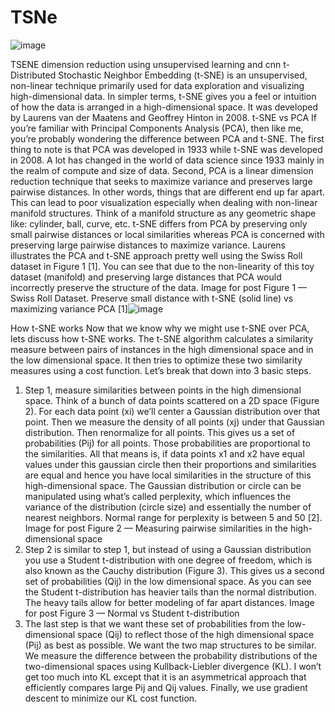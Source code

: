 # TSNe
![image](https://user-images.githubusercontent.com/37308176/109757002-f4993600-7c0e-11eb-939d-5f5f0c1d32e8.png)

TSENE dimension reduction using unsupervised learning and cnn
t-Distributed Stochastic Neighbor Embedding (t-SNE) is an unsupervised, non-linear technique primarily used for data exploration and visualizing high-dimensional data. In simpler terms, t-SNE gives you a feel or intuition of how the data is arranged in a high-dimensional space. It was developed by Laurens van der Maatens and Geoffrey Hinton in 2008.
t-SNE vs PCA
If you’re familiar with Principal Components Analysis (PCA), then like me, you’re probably wondering the difference between PCA and t-SNE. The first thing to note is that PCA was developed in 1933 while t-SNE was developed in 2008. A lot has changed in the world of data science since 1933 mainly in the realm of compute and size of data. Second, PCA is a linear dimension reduction technique that seeks to maximize variance and preserves large pairwise distances. In other words, things that are different end up far apart. This can lead to poor visualization especially when dealing with non-linear manifold structures. Think of a manifold structure as any geometric shape like: cylinder, ball, curve, etc.
t-SNE differs from PCA by preserving only small pairwise distances or local similarities whereas PCA is concerned with preserving large pairwise distances to maximize variance. Laurens illustrates the PCA and t-SNE approach pretty well using the Swiss Roll dataset in Figure 1 [1]. You can see that due to the non-linearity of this toy dataset (manifold) and preserving large distances that PCA would incorrectly preserve the structure of the data.
Image for post
Figure 1 — Swiss Roll Dataset. Preserve small distance with t-SNE (solid line) vs maximizing variance PCA [1]![image](https://user-images.githubusercontent.com/37308176/109757029-011d8e80-7c0f-11eb-8a8c-9d5ae3dbccee.png)

How t-SNE works
Now that we know why we might use t-SNE over PCA, lets discuss how t-SNE works. The t-SNE algorithm calculates a similarity measure between pairs of instances in the high dimensional space and in the low dimensional space. It then tries to optimize these two similarity measures using a cost function. Let’s break that down into 3 basic steps.
1. Step 1, measure similarities between points in the high dimensional space. Think of a bunch of data points scattered on a 2D space (Figure 2). For each data point (xi) we’ll center a Gaussian distribution over that point. Then we measure the density of all points (xj) under that Gaussian distribution. Then renormalize for all points. This gives us a set of probabilities (Pij) for all points. Those probabilities are proportional to the similarities. All that means is, if data points x1 and x2 have equal values under this gaussian circle then their proportions and similarities are equal and hence you have local similarities in the structure of this high-dimensional space. The Gaussian distribution or circle can be manipulated using what’s called perplexity, which influences the variance of the distribution (circle size) and essentially the number of nearest neighbors. Normal range for perplexity is between 5 and 50 [2].
Image for post
Figure 2 — Measuring pairwise similarities in the high-dimensional space
2. Step 2 is similar to step 1, but instead of using a Gaussian distribution you use a Student t-distribution with one degree of freedom, which is also known as the Cauchy distribution (Figure 3). This gives us a second set of probabilities (Qij) in the low dimensional space. As you can see the Student t-distribution has heavier tails than the normal distribution. The heavy tails allow for better modeling of far apart distances.
Image for post
Figure 3 — Normal vs Student t-distribution
3. The last step is that we want these set of probabilities from the low-dimensional space (Qij) to reflect those of the high dimensional space (Pij) as best as possible. We want the two map structures to be similar. We measure the difference between the probability distributions of the two-dimensional spaces using Kullback-Liebler divergence (KL). I won’t get too much into KL except that it is an asymmetrical approach that efficiently compares large Pij and Qij values. Finally, we use gradient descent to minimize our KL cost function.
